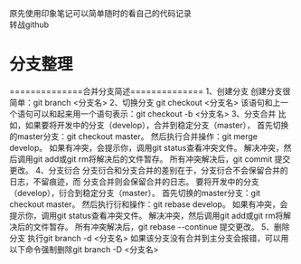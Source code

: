 
原先使用印象笔记可以简单随时的看自己的代码记录 <br />
转战github 
# 分支整理
==============合并分支简述==============
1、创建分支
创建分支很简单：git branch <分支名>
2、切换分支
git checkout <分支名>
该语句和上一个语句可以和起来用一个语句表示：git checkout -b <分支名>
3、分支合并
比如，如果要将开发中的分支（develop），合并到稳定分支（master），
首先切换的master分支：git checkout master。
然后执行合并操作：git merge develop。
如果有冲突，会提示你，调用git status查看冲突文件。
解决冲突，然后调用git add或git rm将解决后的文件暂存。
所有冲突解决后，git commit 提交更改。
4、分支衍合
分支衍合和分支合并的差别在于，分支衍合不会保留合并的日志，不留痕迹，而 分支合并则会保留合并的日志。
要将开发中的分支（develop），衍合到稳定分支（master）。
首先切换的master分支：git checkout master。
然后执行衍和操作：git rebase develop。
如果有冲突，会提示你，调用git status查看冲突文件。
解决冲突，然后调用git add或git rm将解决后的文件暂存。
所有冲突解决后，git rebase --continue 提交更改。
5、删除分支
执行git branch -d <分支名>
如果该分支没有合并到主分支会报错，可以用以下命令强制删除git branch -D <分支名>


